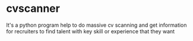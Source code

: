 # cvscanner
It's a python program help to do massive cv scanning and get information for recruiters to find talent with key skill or experience that they want
